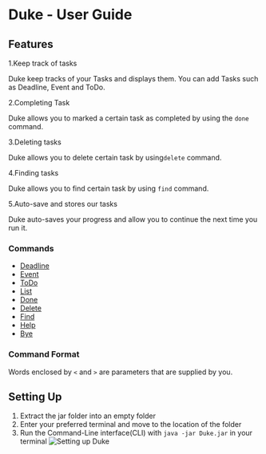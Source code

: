 # Duke - User Guide

## Features 
1.Keep track of tasks

  Duke keep tracks of your Tasks and displays them. You can add Tasks such as Deadline, Event and ToDo.
  
2.Completing Task

  Duke allows you to marked a certain task as completed by using the `done` command.
  
3.Deleting tasks

  Duke allows you to delete certain task by using`delete` command.
  
4.Finding tasks

  Duke allows you to find certain task by using `find` command.
  
5.Auto-save and stores our tasks

  Duke auto-saves your progress and allow you to continue the next time you run it.
  
### Commands
+ [Deadline](#deadline)
+ [Event](#event)
+ [ToDo](#todo)
+ [List](#list) 
+ [Done](#done)
+ [Delete](#delete)
+ [Find](#find)
+ [Help](#help)
+ [Bye](#bye)

### Command Format
Words enclosed by `<` and `>` are parameters that are supplied by you.

## Setting Up
1. Extract the jar folder into an empty folder
2. Enter your preferred terminal and move to the location of the folder
3. Run the Command-Line interface(CLI) with `java -jar Duke.jar` in your terminal
![Setting up Duke](/images/startup.png)
